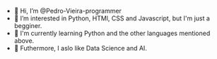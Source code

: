 - 👋 Hi, I’m @Pedro-Vieira-programmer
- 👀 I’m interested in Python, HTMl, CSS and Javascript, but I'm just a begginer.
- 🌱 I'm currently learning Python and the other languages mentioned above.
- 🤖 Futhermore, I aslo like Data Science and AI.

<!---
Pedro-Vieira-programmer/Pedro-Vieira-programmer is a ✨ special ✨ repository because its `README.md` (this file) appears on your GitHub profile.
You can click the Preview link to take a look at your changes.
--->
